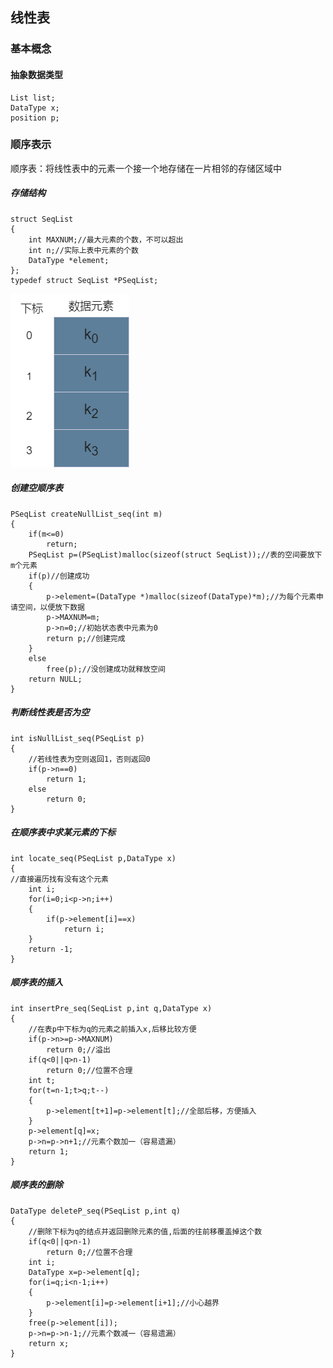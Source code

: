 ## 线性表

### 基本概念

#### 抽象数据类型

```
List list;
DataType x;
position p;
```

### 顺序表示

顺序表：将线性表中的元素一个接一个地存储在一片相邻的存储区域中

##### 存储结构

```
struct SeqList
{
	int MAXNUM;//最大元素的个数，不可以超出
	int n;//实际上表中元素的个数
	DataType *element;
};
typedef struct SeqList *PSeqList;
```

![线性表的顺序存储结构](线性表.assets/线性表的顺序存储结构.png)

##### 创建空顺序表

```
PSeqList createNullList_seq(int m)
{
	if(m<=0)
		return;
	PSeqList p=(PSeqList)malloc(sizeof(struct SeqList));//表的空间要放下m个元素
	if(p)//创建成功 
	{
		p->element=(DataType *)malloc(sizeof(DataType)*m);//为每个元素申请空间，以便放下数据
		p->MAXNUM=m;
		p->n=0;//初始状态表中元素为0
		return p;//创建完成 
	}
	else
		free(p);//没创建成功就释放空间 
	return NULL;
}
```

##### 判断线性表是否为空

```
int isNullList_seq(PSeqList p)
{
	//若线性表为空则返回1，否则返回0
	if(p->n==0)
		return 1;
	else
		return 0; 
}
```

##### 在顺序表中求某元素的下标

```
int locate_seq(PSeqList p,DataType x)
{
//直接遍历找有没有这个元素 
	int i;
	for(i=0;i<p->n;i++)
	{
		if(p->element[i]==x)
			return i;
	}
	return -1;
}
```

##### 顺序表的插入

```
int insertPre_seq(SeqList p,int q,DataType x)
{
	//在表p中下标为q的元素之前插入x,后移比较方便 
	if(p->n>=p->MAXNUM)
		return 0;//溢出 
	if(q<0||q>n-1)
		return 0;//位置不合理
	int t;
	for(t=n-1;t>q;t--)
	{
		p->element[t+1]=p->element[t];//全部后移，方便插入 
	}
	p->element[q]=x;
	p->n=p->n+1;//元素个数加一（容易遗漏） 
	return 1;
}
```

##### 顺序表的删除

```
DataType deleteP_seq(PSeqList p,int q)
{
	//删除下标为q的结点并返回删除元素的值,后面的往前移覆盖掉这个数 
	if(q<0||q>n-1)
		return 0;//位置不合理
	int i;
	DataType x=p->element[q];
	for(i=q;i<n-1;i++)
	{
		p->element[i]=p->element[i+1];//小心越界 
	}
	free(p->element[i]);
	p->n=p->n-1;//元素个数减一（容易遗漏）
	return x;
}
```



